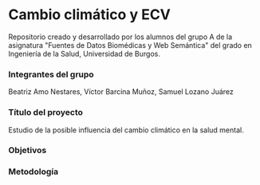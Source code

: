 # Cambio climático y ECV
Repositorio creado y desarrollado por los alumnos del grupo A de la asignatura "Fuentes de Datos Biomédicas y Web Semántica" del grado en Ingeniería de la Salud, Universidad de Burgos. 

### Integrantes del grupo
Beatriz Amo Nestares, Víctor Barcina Muñoz, Samuel Lozano Juárez

### Título  del proyecto
Estudio de la posible influencia del cambio climático en la salud mental.

### Objetivos

### Metodología
 
